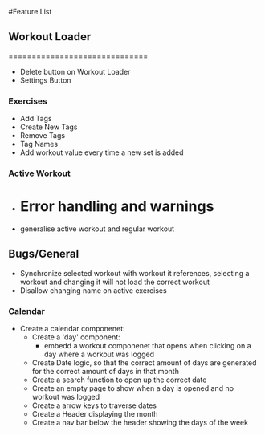 #Feature List

## Workout Loader

==============================

- Delete button on Workout Loader
- Settings Button

### Exercises

- Add Tags
- Create New Tags
- Remove Tags
- Tag Names
- Add workout value every time a new set is added

### Active Workout

- # Error handling and warnings
- generalise active workout and regular workout

## Bugs/General

- Synchronize selected workout with workout it references, selecting a workout and changing it will not load the correct workout
- Disallow changing name on active exercises

### Calendar

- Create a calendar componenet:
  - Create a 'day' component:
    - embedd a workout componenet that opens when clicking on a day where a workout was logged
  - Create Date logic, so that the correct amount of days are generated for the correct amount of days in that month
  - Create a search function to open up the correct date
  - Create an empty page to show when a day is opened and no workout was logged
  - Create a arrow keys to traverse dates
  - Create a Header displaying the month
  - Create a nav bar below the header showing the days of the week
